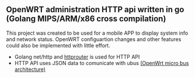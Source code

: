 OpenWRT administration HTTP api written in go  (Golang MIPS/ARM/x86 cross compilation)
----

This project was created to be used for a mobile APP to display system info and network status. OpenWRT configuartion changes and other features could also be implemented with little effort.

* Golang net/http and [httprouter](https://github.com/julienschmidt/httprouter) is used for HTTP API
* HTTP API uses JSON data to comunicate with ubus [(OpenWrt micro bus architecture)](https://openwrt.org/docs/techref/ubus)
